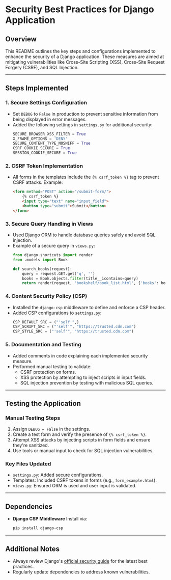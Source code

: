 # Security Best Practices for Django Application

## Overview
This README outlines the key steps and configurations implemented to enhance the security of a Django application. These measures are aimed at mitigating vulnerabilities like Cross-Site Scripting (XSS), Cross-Site Request Forgery (CSRF), and SQL Injection.

---

## Steps Implemented

### 1. **Secure Settings Configuration**
- Set `DEBUG` to `False` in production to prevent sensitive information from being displayed in error messages.
- Added the following settings in `settings.py` for additional security:
  ```python
  SECURE_BROWSER_XSS_FILTER = True
  X_FRAME_OPTIONS = 'DENY'
  SECURE_CONTENT_TYPE_NOSNIFF = True
  CSRF_COOKIE_SECURE = True
  SESSION_COOKIE_SECURE = True
  ```

### 2. **CSRF Token Implementation**
- All forms in the templates include the `{% csrf_token %}` tag to prevent CSRF attacks.
  Example:
  ```html
  <form method="POST" action="/submit-form/">
      {% csrf_token %}
      <input type="text" name="input_field">
      <button type="submit">Submit</button>
  </form>
  ```

### 3. **Secure Query Handling in Views**
- Used Django ORM to handle database queries safely and avoid SQL injection.
- Example of a secure query in `views.py`:
  ```python
  from django.shortcuts import render
  from .models import Book

  def search_books(request):
      query = request.GET.get('q', '')
      books = Book.objects.filter(title__icontains=query)
      return render(request, 'bookshelf/book_list.html', {'books': books})
  ```

### 4. **Content Security Policy (CSP)**
- Installed the `django-csp` middleware to define and enforce a CSP header.
- Added CSP configurations to `settings.py`:
  ```python
  CSP_DEFAULT_SRC = ("'self'",)
  CSP_SCRIPT_SRC = ("'self'", "https://trusted.cdn.com")
  CSP_STYLE_SRC = ("'self'", "https://trusted.cdn.com")
  ```

### 5. **Documentation and Testing**
- Added comments in code explaining each implemented security measure.
- Performed manual testing to validate:
  - CSRF protection on forms.
  - XSS protection by attempting to inject scripts in input fields.
  - SQL injection prevention by testing with malicious SQL queries.

---

## Testing the Application
### Manual Testing Steps
1. Assign `DEBUG = False` in the settings.
2. Create a test form and verify the presence of `{% csrf_token %}`.
3. Attempt XSS attacks by injecting scripts in form fields and ensure they're sanitized.
4. Use tools or manual input to check for SQL injection vulnerabilities.

### Key Files Updated
- `settings.py`: Added secure configurations.
- Templates: Included CSRF tokens in forms (e.g., `form_example.html`).
- `views.py`: Ensured ORM is used and user input is validated.

---

## Dependencies
- **Django CSP Middleware**
  Install via:
  ```bash
  pip install django-csp
  ```

---

## Additional Notes
- Always review Django's [official security guide](https://docs.djangoproject.com/en/stable/topics/security/) for the latest best practices.
- Regularly update dependencies to address known vulnerabilities.


